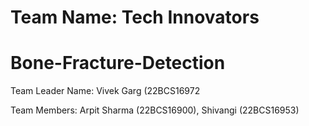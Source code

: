 # Team Name: Tech Innovators

# Bone-Fracture-Detection

Team Leader Name: Vivek Garg (22BCS16972

Team Members: Arpit Sharma (22BCS16900), Shivangi (22BCS16953)
